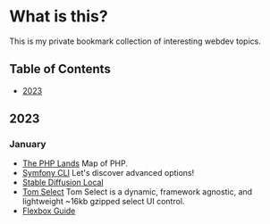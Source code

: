 # What is this?

This is my private bookmark collection of interesting webdev topics. 

## Table of Contents

  * [2023](#2023)

## 2023

### January

- [The PHP Lands](https://lands.php.earth/) Map of PHP.
- [Symfony CLI](https://jmsche.fr/en/blog/symfony-cli-lets-discover-advanced-options) Let's discover advanced options!
- [Stable Diffusion Local](https://github.com/HelixNGC7293/DeforumStableDiffusionLocal)
- [Tom Select](https://tom-select.js.org/) Tom Select is a dynamic, framework agnostic, and lightweight ~16kb gzipped select UI control.
- [Flexbox Guide](https://www.joshwcomeau.com/css/interactive-guide-to-flexbox/)

 
 
